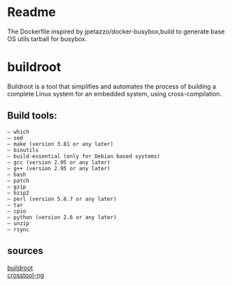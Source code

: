 # Readme
The Dockerfile inspired by jpetazzo/docker-busybox,build to generate base OS utils tarball for busybox.

# buildroot
Buildroot is a tool that simplifies and automates the process of building a complete Linux system for an embedded system, using
cross-compilation.

## Build tools:

    – which
    – sed
    – make (version 3.81 or any later)
    – binutils
    – build-essential (only for Debian based systems)
    – gcc (version 2.95 or any later)
    – g++ (version 2.95 or any later)
    – bash
    – patch
    – gzip
    – bzip2
    – perl (version 5.8.7 or any later)
    – tar
    – cpio
    – python (version 2.6 or any later)
    – unzip
    – rsync

## sources
[buildroot](https://buildroot.org/downloads/manual/manual.html)<br>
[crosstool-ng](http://crosstool-ng.org/)
